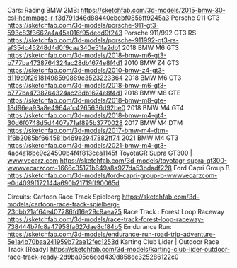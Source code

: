 Cars:
Racing BMW 2MB: https://sketchfab.com/3d-models/2015-bmw-30-csl-hommage-r-f3d791d46d88440ebcbf0856ff9245a3
Porsche 911 GT3 https://sketchfab.com/3d-models/porsche-911-gt3-593c83f3662a4a45a016f95dedd9f243
Porsche 911/992 GT3 RS https://sketchfab.com/3d-models/porsche-911992-gt3-rs-af354c45248d4d0f9caa340e51fa2db1
2018 BMW M6 GT3 https://sketchfab.com/3d-models/2018-bmw-m6-gt3-b777ba4738764324ac28db1674e8f4d1
2010 BMW Z4 GT3 https://sketchfab.com/3d-models/2010-bmw-z4-gt3-d119d0f26181498590889e3523223364
2018 BMW M6 GT3 https://sketchfab.com/3d-models/2018-bmw-m6-gt3-b777ba4738764324ac28db1674e8f4d1
2018 BMW M8 GTE https://sketchfab.com/3d-models/2018-bmw-m8-gte-18d96ea93a8e4964afc4265636d92be0
2018 BMW M4 GT4 https://sketchfab.com/3d-models/2018-bmw-m4-gt4-30d6f0748d5d4407a71af895b3770028
2017 BMW M4 DTM https://sketchfab.com/3d-models/2017-bmw-m4-dtm-1f6b2085bf664581b469e2947882ff74
2021 BMW M4 GT3 https://sketchfab.com/3d-models/2021-bmw-m4-gt3-4ac4a18be9c24500b4f4f813cea1145f
ToyotaGR Supra GT300 | www.vecarz.com https://sketchfab.com/3d-models/toyotagr-supra-gt300-wwwvecarzcom-1666c35171b649a8a927da53bdadf228
Ford Capri Group B  https://sketchfab.com/3d-models/ford-capri-group-b-wwwvecarzcom-e0d4099f172144a690b21719ff90065d


Circuits:
Cartoon Race Track Spielberg https://sketchfab.com/3d-models/cartoon-race-track-spielberg-23dbb21af64e407286fd16e29c9aea25
Race Track : Forest Loop Raceway https://sketchfab.com/3d-models/race-track-forest-loop-raceway-738444b7fc8a47958fa627dae8cf84b5
Emdurance Run: https://sketchfab.com/3d-models/endurance-run-road-trip-adventure-5e1a4b70baa241959b72ae12fec1253d
Karting Club Lider | Outdoor Race Track [Ready] https://sketchfab.com/3d-models/karting-club-lider-outdoor-race-track-ready-2d9ba05c6eed439d858ee325286122c0